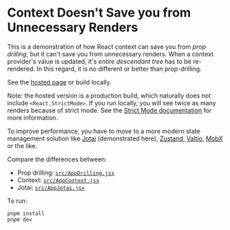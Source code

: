 # Context Doesn't Save you from Unnecessary Renders

This is a demonstration of how React context can save you from _prop drilling_, but it can't save you from unnecessary renders. When a context provider's value is updated, it's _entire descendant tree_ has to be re-rendered. In this regard, it is no different or better than prop-drilling.

See the [hosted page](https://ethanrbrown.github.io/react-shared-state-demo/) or build locally.

Note: the hosted version is a production build, which naturally does not include `<React.StrictMode>`. If you run locally, you will see twice as many renders because of strict mode. See the [Strict Mode documentation](https://react.dev/reference/react/StrictMode) for more information.

To improve performance, you have to move to a more modern state management solution like [Jotai](https://jotai.org/) (demonstrated here), [Zustand](https://github.com/pmndrs/zustand), [Valtio](https://github.com/pmndrs/valtio), [MobX](https://mobx.js.org/README.html) or the like.

Compare the differences between:

- Prop drilling: [`src/AppDrilling.jsx`](src/AppDrilling.jsx)
- Context: [`src/AppContext.jsx`](src/AppContext.jsx)
- Jotai: [`src/AppJotai.jsx`](src/AppJotai.jsx)

To run:

```
pnpm install
pnpm dev
```
